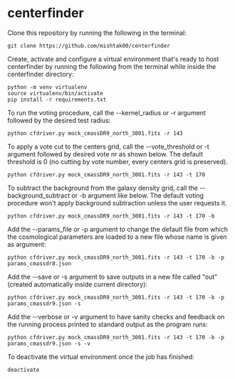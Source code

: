 # centerfinder

Clone this repository by running the following in the terminal:
```
git clone https://github.com/mishtak00/centerfinder
```

Create, activate and configure a virtual environment that's ready to host centerfinder by running the following from the terminal while inside the centerfinder directory:
```
python -m venv virtualenv
source virtualenv/bin/activate
pip install -r requirements.txt
```

To run the voting procedure, call the --kernel_radius or -r argument followed by the desired test radius:
```
python cfdriver.py mock_cmassDR9_north_3001.fits -r 143
```

To apply a vote cut to the centers grid, call the --vote_threshold or -t argument followed by desired vote nr as shown below. The default threshold is 0 (no cutting by vote number, every centers grid is preserved).
```
python cfdriver.py mock_cmassDR9_north_3001.fits -r 143 -t 170
```


To subtract the background from the galaxy density grid, call the --background_subtract or -b argument like below. The default voting procedure won't apply background subtraction unless the user requests it.
```
python cfdriver.py mock_cmassDR9_north_3001.fits -r 143 -t 170 -b
```


Add the --params_file or -p argument to change the default file from which the cosmological parameters are loaded to a new file whose name is given as argument:
```
python cfdriver.py mock_cmassDR9_north_3001.fits -r 143 -t 170 -b -p params_cmassdr8.json
```

Add the --save or -s argument to save outputs in a new file called "out" (created automatically inside current directory):
```
python cfdriver.py mock_cmassDR9_north_3001.fits -r 143 -t 170 -b -p params_cmassdr9.json -s
```

Add the --verbose or -v argument to have sanity checks and feedback on the running process printed to standard output as the program runs:
```
python cfdriver.py mock_cmassDR9_north_3001.fits -r 143 -t 170 -b -p params_cmassdr9.json -s -v
```

To deactivate the virtual environment once the job has finished:
```
deactivate
```
